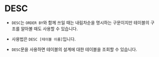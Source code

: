 # DESC

- `DESC`는 `ORDER BY`와 함께 쓰일 때는 내림차순을 명시하는 구문이지만 테이블의 구조를 알아볼 때도 사용할 수 있습니다.

- 사용법은 `DESC [테이블 이름]`입니다.

- `DESC`문을 사용하면 테이블의 설계에 대한 테이블을 조회할 수 있습니다.
